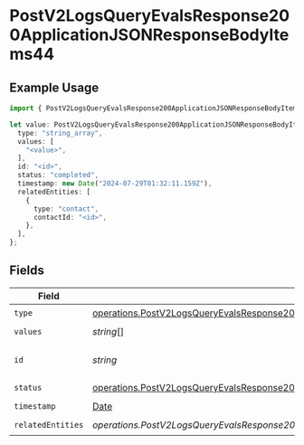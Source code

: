 # PostV2LogsQueryEvalsResponse200ApplicationJSONResponseBodyItems44

## Example Usage

```typescript
import { PostV2LogsQueryEvalsResponse200ApplicationJSONResponseBodyItems44 } from "orq-poc-typescript-multi-env-version/models/operations";

let value: PostV2LogsQueryEvalsResponse200ApplicationJSONResponseBodyItems44 = {
  type: "string_array",
  values: [
    "<value>",
  ],
  id: "<id>",
  status: "completed",
  timestamp: new Date("2024-07-29T01:32:11.159Z"),
  relatedEntities: [
    {
      type: "contact",
      contactId: "<id>",
    },
  ],
};
```

## Fields

| Field                                                                                                                                                                                                                      | Type                                                                                                                                                                                                                       | Required                                                                                                                                                                                                                   | Description                                                                                                                                                                                                                |
| -------------------------------------------------------------------------------------------------------------------------------------------------------------------------------------------------------------------------- | -------------------------------------------------------------------------------------------------------------------------------------------------------------------------------------------------------------------------- | -------------------------------------------------------------------------------------------------------------------------------------------------------------------------------------------------------------------------- | -------------------------------------------------------------------------------------------------------------------------------------------------------------------------------------------------------------------------- |
| `type`                                                                                                                                                                                                                     | [operations.PostV2LogsQueryEvalsResponse200ApplicationJSONResponseBodyItems4Evals7WorkflowRun4Type](../../models/operations/postv2logsqueryevalsresponse200applicationjsonresponsebodyitems4evals7workflowrun4type.md)     | :heavy_check_mark:                                                                                                                                                                                                         | N/A                                                                                                                                                                                                                        |
| `values`                                                                                                                                                                                                                   | *string*[]                                                                                                                                                                                                                 | :heavy_check_mark:                                                                                                                                                                                                         | N/A                                                                                                                                                                                                                        |
| `id`                                                                                                                                                                                                                       | *string*                                                                                                                                                                                                                   | :heavy_check_mark:                                                                                                                                                                                                         | The id of the resource                                                                                                                                                                                                     |
| `status`                                                                                                                                                                                                                   | [operations.PostV2LogsQueryEvalsResponse200ApplicationJSONResponseBodyItems4Evals7WorkflowRun4Status](../../models/operations/postv2logsqueryevalsresponse200applicationjsonresponsebodyitems4evals7workflowrun4status.md) | :heavy_check_mark:                                                                                                                                                                                                         | N/A                                                                                                                                                                                                                        |
| `timestamp`                                                                                                                                                                                                                | [Date](https://developer.mozilla.org/en-US/docs/Web/JavaScript/Reference/Global_Objects/Date)                                                                                                                              | :heavy_check_mark:                                                                                                                                                                                                         | N/A                                                                                                                                                                                                                        |
| `relatedEntities`                                                                                                                                                                                                          | *operations.PostV2LogsQueryEvalsResponse200ApplicationJSONResponseBodyItems4Evals7WorkflowRun4RelatedEntities*[]                                                                                                           | :heavy_check_mark:                                                                                                                                                                                                         | N/A                                                                                                                                                                                                                        |